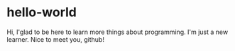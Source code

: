 # hello-world

Hi, I'glad to be here to learn more things about programming.
I'm just a new learner. Nice to meet you, github!
